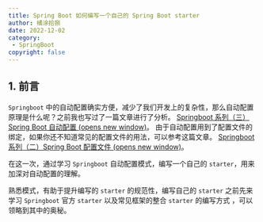 ```yaml
---
title: Spring Boot 如何编写一个自己的 Spring Boot starter
author: 橘涂拾捌
date: 2022-12-02
category: 
 - SpringBoot
copyright: false
---
```


## 1. 前言

`Springboot` 中的自动配置确实方便，减少了我们开发上的复杂性，那么自动配置原理是什么呢？之前我也写过了一篇文章进行了分析。
[Springboot 系列（三）Spring Boot 自动配置 (opens new window)](https://www.wdbyte.com/2019/01/springboot/springboot03-auto-config/)。 由于自动配置用到了配置文件的绑定，如果你还不知道常见的配置文件的用法，可以参考这篇文章。
[Springboot 系列（二）Spring Boot 配置文件 (opens new window)](https://www.wdbyte.com/2019/01/springboot/springboot03-auto-config/)。

在这一次，通过学习 `Springboot` 自动配置模式，编写一个自己的 `starter`，用来加深对自动配置的理解。

熟悉模式，有助于提升编写的 `starter` 的规范性，编写自己的 `starter` 之前先来学习 `Springboot` 官方 `starter` 以及常见框架的整合 `starter` 的编写方式 ，可以领略到其中的奥秘。
